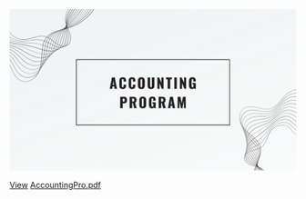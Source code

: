 

![acc](ac.jpg)

[View](AccountingPro.pdf)
[AccountingPro.pdf](https://github.com/user-attachments/files/18213878/AccountingPro.pdf)
